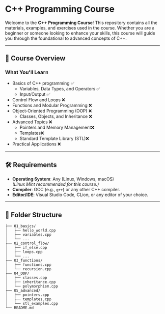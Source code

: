 # C++ Programming Course

Welcome to the **C++ Programming Course**! This repository contains all the materials, examples, and exercises used in the course. Whether you are a beginner or someone looking to enhance your skills, this course will guide you through the foundational to advanced concepts of C++.

---

## 🚀 **Course Overview**

### **What You'll Learn**
- Basics of C++ programming ✅
  - Variables, Data Types, and Operators ✅
  - Input/Output ✅
- Control Flow and Loops ❌
- Functions and Modular Programming ❌
- Object-Oriented Programming (OOP) ❌
  - Classes, Objects, and Inheritance ❌
- Advanced Topics ❌
  - Pointers and Memory Management❌
  - Templates❌
  - Standard Template Library (STL)❌
- Practical Applications ❌

---

## 🛠️ **Requirements**
- **Operating System**: Any (Linux, Windows, macOS)  
  *(Linux Mint recommended for this course.)*
- **Compiler**: GCC (e.g., `g++`) or any other C++ compiler.
- **Editor/IDE**: Visual Studio Code, CLion, or any editor of your choice.

---

## 📂 **Folder Structure**

```plaintext
├── 01_basics/
│   ├── hello_world.cpp
│   ├── variables.cpp
│   └── ...
├── 02_control_flow/
│   ├── if_else.cpp
│   ├── loops.cpp
│   └── ...
├── 03_functions/
│   ├── functions.cpp
│   └── recursion.cpp
├── 04_OOP/
│   ├── classes.cpp
│   ├── inheritance.cpp
│   └── polymorphism.cpp
├── 05_advanced/
│   ├── pointers.cpp
│   ├── templates.cpp
│   └── stl_examples.cpp
└── README.md
